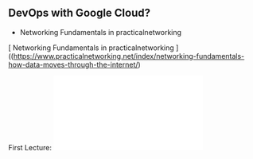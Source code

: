 ## DevOps with Google Cloud?

- Networking Fundamentals in practicalnetworking

[ Networking Fundamentals in practicalnetworking ]((https://www.practicalnetworking.net/index/networking-fundamentals-how-data-moves-through-the-internet/)

First Lecture: ![First Lecture](./README1.md)  
 
